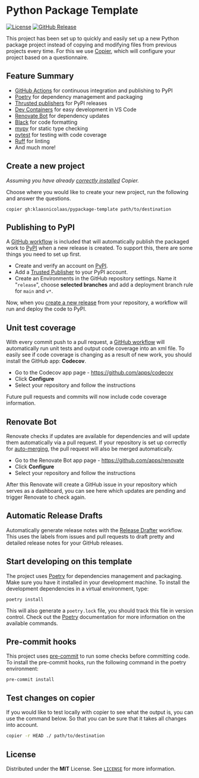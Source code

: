 # Python Package Template

<!-- PROJECT SHIELDS -->
[![License][license-shield]](LICENSE)
[![GitHub Release][releases-shield]][releases]

This project has been set up to quickly and easily set up a new Python package project instead of copying and modifying files from previous projects every time. For this we use [Copier][copier], which will configure your project based on a questionnaire.

## Feature Summary

* [GitHub Actions][gh-actions] for continuous integration and publishing to PyPI
* [Poetry][poetry] for dependency management and packaging
* [Thrusted publishers][thrusted] for PyPI releases
* [Dev Containers][devcontainer] for easy development in VS Code
* [Renovate Bot][renovate] for dependency updates
* [Black][black] for code formatting
* [mypy][mypy] for static type checking
* [pytest][pytest] for testing with code coverage
* [Ruff][ruff] for linting
* And much more!

## Create a new project

_Assuming you have already [correctly installed](https://copier.readthedocs.io/en/stable/#installation) Copier._

Choose where you would like to create your new project, run the following and answer the questions.

```shell
copier gh:klaasnicolaas/pypackage-template path/to/destination
```

## Publishing to PyPI

A [GitHub workflow](template/.github/workflows/release.yaml.j2) is included that will automatically publish the packaged work to [PyPI](https://pypi.org/) when a new release is created. To support this, there are some things you need to set up first.

- Create and verify an account on [PyPI](https://pypi.org/account/register/).
- Add a [Trusted Publisher](https://docs.pypi.org/trusted-publishers/creating-a-project-through-oidc/) to your PyPI account.
- Create an Environments in the GitHub repository settings. Name it "`release`", choose **selected branches** and add a deployment branch rule for `main` and `v*`.

Now, when you [create a new release](https://docs.github.com/en/repositories/releasing-projects-on-github/managing-releases-in-a-repository#creating-a-release) from your repository, a workflow will run and deploy the code to PyPI.

## Unit test coverage

With every commit push to a pull request, a [GitHub workflow](template/.github/workflows/tests.yaml) will automatically run unit tests and output code coverage into an xml file. To easily see if code coverage is changing as a result of new work, you should install the GitHub app: **Codecov**.

- Go to the Codecov app page - https://github.com/apps/codecov
- Click **Configure**
- Select your repository and follow the instructions

Future pull requests and commits will now include code coverage information.

## Renovate Bot

Renovate checks if updates are available for dependencies and will update them automatically via a pull request. If your repository is set up correctly for [auto-merging](https://docs.renovatebot.com/key-concepts/automerge/), the pull request will also be merged automatically.

- Go to the Renovate Bot app page - https://github.com/apps/renovate
- Click **Configure**
- Select your repository and follow the instructions

After this Renovate will create a GitHub issue in your repository which serves as a dashboard, you can see here which updates are pending and trigger Renovate to check again.

## Automatic Release Drafts

Automatically generate release notes with the [Release Drafter](https://github.com/release-drafter/release-drafter) workflow. This uses the labels from issues and pull requests to draft pretty and detailed release notes for your GitHub releases.

## Start developing on this template

The project uses [Poetry][poetry] for dependencies management and packaging. Make sure you have it installed in your development machine. To install the development dependencies in a virtual environment, type:

```shell
poetry install
```

This will also generate a `poetry.lock` file, you should track this file in version control. Check out the [Poetry][poetry] documentation for more information on the available commands.

## Pre-commit hooks

This project uses [pre-commit](https://pre-commit.com/) to run some checks before committing code. To install the pre-commit hooks, run the following command in the poetry environment:

```shell
pre-commit install
```

## Test changes on copier

If you would like to test locally with copier to see what the output is, you can use the command below. So that you can be sure that it takes all changes into account.

```bash
copier -r HEAD ./ path/to/destination
```

## License

Distributed under the **MIT** License. See [`LICENSE`](LICENSE) for more information.

<!-- Links -->
[black]: https://black.readthedocs.io/en/stable/
[copier]: https://copier.readthedocs.io/en/stable/
[gh-actions]: https://github.com/features/actions
[mypy]: https://mypy.readthedocs.io/en/stable/
[poetry]: https://python-poetry.org/
[pytest]: https://docs.pytest.org/en/latest/
[ruff]: https://beta.ruff.rs/docs/
[thrusted]: https://docs.pypi.org/trusted-publishers/using-a-publisher/
[renovate]: https://docs.renovatebot.com/
[devcontainer]: https://code.visualstudio.com/docs/remote/containers

<!-- Shields -->
[license-shield]: https://img.shields.io/github/license/klaasnicolaas/pypackage-template.svg
[releases-shield]: https://img.shields.io/github/release/klaasnicolaas/pypackage-template.svg
[releases]: https://github.com/klaasnicolaas/pypackage-template/releases
